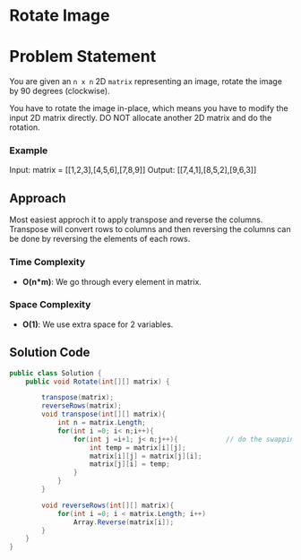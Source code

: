 # Rotate Image

# Problem Statement
You are given an `n x n` 2D `matrix` representing an image, rotate the image by 90 degrees (clockwise).

You have to rotate the image in-place, which means you have to modify the input 2D matrix directly. DO NOT allocate another 2D matrix and do the rotation.

### Example
Input: matrix = [[1,2,3],[4,5,6],[7,8,9]] Output: [[7,4,1],[8,5,2],[9,6,3]]

## Approach
Most easiest approch it to apply transpose and reverse the columns. Transpose will convert rows to columns and then reversing the columns can be done by reversing the elements of each rows.
### Time Complexity
- **O(n*m)**: We go through every element in matrix.
### Space Complexity
- **O(1)**: We use extra space for 2 variables.

## Solution Code
```C#
public class Solution {
    public void Rotate(int[][] matrix) {

        transpose(matrix);
        reverseRows(matrix);
        void transpose(int[][] matrix){
            int n = matrix.Length;
            for(int i =0; i< n;i++){
                for(int j =i+1; j< n;j++){            // do the swapping for elements above diagonal (j<i)
                    int temp = matrix[i][j];
                    matrix[i][j] = matrix[j][i];
                    matrix[j][i] = temp;
                }
            }
        }

        void reverseRows(int[][] matrix){
            for(int i =0; i < matrix.Length; i++)
                Array.Reverse(matrix[i]);
        }
    }
}